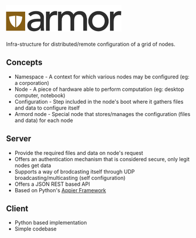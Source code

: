 # ![Armor](res/logo.png)

Infra-structure for distributed/remote configuration of a grid of nodes.

## Concepts

* Namespace - A context for which various nodes may be configured (eg: a corporation)
* Node - A piece of hardware able to perform computation (eg: desktop computer, notebook)
* Configuration - Step included in the node's boot where it gathers files and data to configure itself
* Armord node - Special node that stores/manages the configuration (files and data) for each node

## Server

* Provide the required files and data on node's request
* Offers an authentication mechanism that is considered secure, only legit nodes get data
* Supports a way of brodcasting itself through UDP broadcasting/multicasting (self configuration)
* Offers a JSON REST based API
* Based on Python's [Appier Framework](http://appier.hive.pt)

## Client

* Python based implementation
* Simple codebase
